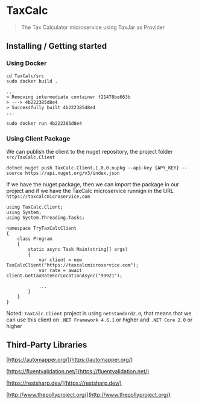 # TaxCalc
> The Tax Calculator microservice using TaxJar as Provider

## Installing / Getting started

### Using Docker

```shell
cd TaxCalc/src
sudo docker build .

...
> Removing intermediate container f21478be663b
> ---> 4b222385d8e4
> Successfully built 4b222385d8e4
...

sudo docker run 4b222385d8e4

```

### Using Client Package

We can publish the client to the nuget repository, the project folder `src/TaxCalc.Client`

```
dotnet nuget push TaxCalc.Client.1.0.0.nupkg --api-key {APY_KEY} --source https://api.nuget.org/v3/index.json
```

If we have the nuget package, then we can import the package in our project and if we have the TaxCalc microservice runnign in the URL `https://taxcalcmicroservice.com`

```
using TaxCalc.Client;
using System;
using System.Threading.Tasks;

namespace TryTaxCalcClient
{
    class Program
    {
        static async Task Main(string[] args)
        {
            var client = new TaxCalcClient("https://taxcalcmicroservice.com");
            var rate = await client.GetTaxRateForLocationAsync("99921");
            
            ...
        }
    }
}
```

Noted: `TaxCalc.Client` project is using `netstandard2.0`, that means that we can use this client on `.NET Framework 4.6.1` or higher and `.NET Core 2.0` or higher

## Third-Party Libraries

[https://automapper.org/](https://automapper.org/)

[https://fluentvalidation.net/](https://fluentvalidation.net/)

[https://restsharp.dev/](https://restsharp.dev/)

[http://www.thepollyproject.org/](http://www.thepollyproject.org/)
